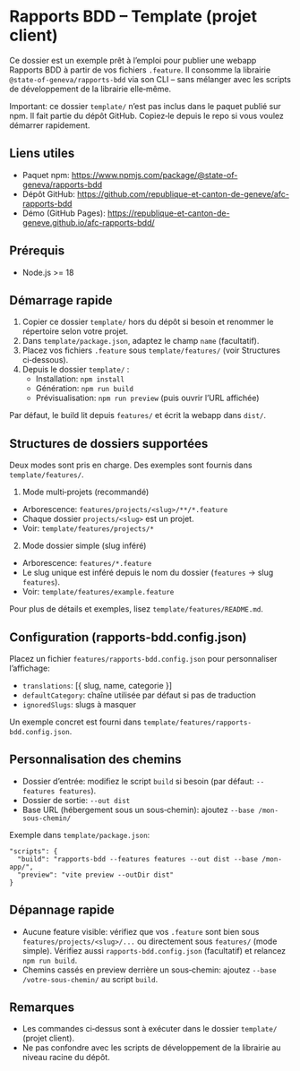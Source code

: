 # Rapports BDD – Template (projet client)

Ce dossier est un exemple prêt à l’emploi pour publier une webapp Rapports BDD à partir de vos fichiers `.feature`.
Il consomme la librairie `@state-of-geneva/rapports-bdd` via son CLI – sans mélanger avec les scripts de développement de la librairie elle‑même.

Important: ce dossier `template/` n’est pas inclus dans le paquet publié sur npm. Il fait partie du dépôt GitHub. Copiez‑le depuis le repo si vous voulez démarrer rapidement.

## Liens utiles
- Paquet npm: https://www.npmjs.com/package/@state-of-geneva/rapports-bdd
- Dépôt GitHub: https://github.com/republique-et-canton-de-geneve/afc-rapports-bdd
- Démo (GitHub Pages): https://republique-et-canton-de-geneve.github.io/afc-rapports-bdd/

## Prérequis
- Node.js >= 18

## Démarrage rapide
1) Copier ce dossier `template/` hors du dépôt si besoin et renommer le répertoire selon votre projet.
2) Dans `template/package.json`, adaptez le champ `name` (facultatif).
3) Placez vos fichiers `.feature` sous `template/features/` (voir Structures ci‑dessous).
4) Depuis le dossier `template/` :
   - Installation: `npm install`
   - Génération: `npm run build`
   - Prévisualisation: `npm run preview` (puis ouvrir l’URL affichée)

Par défaut, le build lit depuis `features/` et écrit la webapp dans `dist/`.

## Structures de dossiers supportées
Deux modes sont pris en charge. Des exemples sont fournis dans `template/features/`.

1) Mode multi‑projets (recommandé)
- Arborescence: `features/projects/<slug>/**/*.feature`
- Chaque dossier `projects/<slug>` est un projet.
- Voir: `template/features/projects/*`

2) Mode dossier simple (slug inféré)
- Arborescence: `features/*.feature`
- Le slug unique est inféré depuis le nom du dossier (`features` → slug `features`).
- Voir: `template/features/example.feature`

Pour plus de détails et exemples, lisez `template/features/README.md`.

## Configuration (rapports-bdd.config.json)
Placez un fichier `features/rapports-bdd.config.json` pour personnaliser l’affichage:
- `translations`: [{ slug, name, categorie }]
- `defaultCategory`: chaîne utilisée par défaut si pas de traduction
- `ignoredSlugs`: slugs à masquer

Un exemple concret est fourni dans `template/features/rapports-bdd.config.json`.

## Personnalisation des chemins
- Dossier d’entrée: modifiez le script `build` si besoin (par défaut: `--features features`).
- Dossier de sortie: `--out dist`
- Base URL (hébergement sous un sous‑chemin): ajoutez `--base /mon-sous-chemin/`

Exemple dans `template/package.json`:
```
"scripts": {
  "build": "rapports-bdd --features features --out dist --base /mon-app/",
  "preview": "vite preview --outDir dist"
}
```

## Dépannage rapide
- Aucune feature visible: vérifiez que vos `.feature` sont bien sous `features/projects/<slug>/...` ou directement sous `features/` (mode simple). Vérifiez aussi `rapports-bdd.config.json` (facultatif) et relancez `npm run build`.
- Chemins cassés en preview derrière un sous‑chemin: ajoutez `--base /votre-sous-chemin/` au script `build`.

## Remarques
- Les commandes ci‑dessus sont à exécuter dans le dossier `template/` (projet client).
- Ne pas confondre avec les scripts de développement de la librairie au niveau racine du dépôt.
